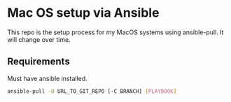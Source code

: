 # Mac OS setup via Ansible

This repo is the setup process for my MacOS systems using ansible-pull. It will change over time.

## Requirements

Must have ansible installed.

``` bash
ansible-pull -U URL_TO_GIT_REPO [-C BRANCH] [PLAYBOOK]
```
